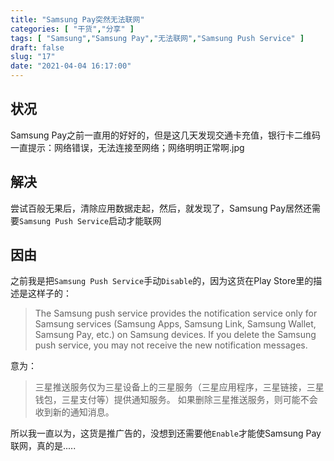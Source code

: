 ```yaml
---
title: "Samsung Pay突然无法联网"
categories: [ "干货","分享" ]
tags: [ "Samsung","Samsung Pay","无法联网","Samsung Push Service" ]
draft: false
slug: "17"
date: "2021-04-04 16:17:00"
---
```


## 状况
  Samsung Pay之前一直用的好好的，但是这几天发现交通卡充值，银行卡二维码一直提示：网络错误，无法连接至网络；网络明明正常啊.jpg
## 解决
  尝试百般无果后，清除应用数据走起，然后，就发现了，Samsung Pay居然还需要`Samsung Push Service`启动才能联网
## 因由
  之前我是把`Samsung Push Service`手动`Disable`的，因为这货在Play Store里的描述是这样子的：
> The Samsung push service provides the notification service only for Samsung services (Samsung Apps, Samsung Link, Samsung Wallet, Samsung Pay, etc.) on Samsung devices.
If you delete the Samsung push service, you may not receive the new notification messages.

意为： 
> 三星推送服务仅为三星设备上的三星服务（三星应用程序，三星链接，三星钱包，三星支付等）提供通知服务。
>如果删除三星推送服务，则可能不会收到新的通知消息。

所以我一直以为，这货是推广告的，没想到还需要他`Enable`才能使Samsung Pay联网，真的是.....